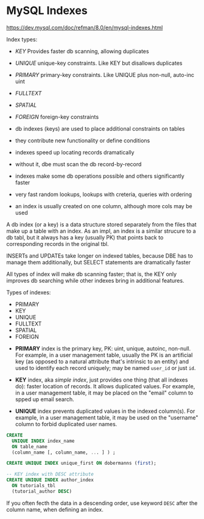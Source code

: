 # MySQL Indexeshttps://dev.mysql.com/doc/refman/8.0/en/mysql-indexes.htmlIndex types:- *KEY*       Provides faster db scanning, allowing duplicates- *UNIQUE*    unique-key constraints. Like KEY but disallows duplicates- *PRIMARY*   primary-key constraints. Like UNIQUE plus non-null, auto-inc uint- *FULLTEXT*- *SPATIAL*- *FOREIGN*   foreign-key constraints- db indexes (keys) are used to place additional constraints on tables- they contribute new functionality or define conditions- indexes speed up locating records dramatically- without it, dbe must scan the db record-by-record- indexes make some db operations possible and others significantly faster- very fast random lookups, lookups with creteria, queries with ordering- an index is usually created on one column, although more cols may be usedA db index (or a key) is a data structure stored separately from the files that make up a table with an index. As an impl, an index is a similar strucure to a db tabl, but it always has a key (usually PK) that points back to corresponding records in the original tbl.INSERTs and UPDATEs take longer on indexed tables, because DBE has to manage them additionally, but SELECT statements are dramatically fasterAll types of index will make db scanning faster; that is, the KEY only improves db searching while other indexes bring in additional features.Types of indexes:- PRIMARY- KEY- UNIQUE- FULLTEXT- SPATIAL- FOREIGN* **PRIMARY** index is the primary key, PK: uint, unique, autoinc, non-null. For example, in a user management table, usually the PK is an artificial key (as opposed to a natural attribute that's intrinsic to an entity) and used to identify each record uniquely; may be named `user_id` or just `id`.* **KEY** index, aka *simple index*, just provides one thing (that all indexes do): faster location of records. It allows duplicated values. For example, in a user management table, it may be placed on the "email" column to spped up email search.* **UNIQUE** index prevents duplicated values in the indexed column(s). For example, in a user management table, it may be used on the "username" column to forbid duplicated user names.```sqlCREATE   UNIQUE INDEX index_name   ON table_name   (column_name [, column_name, ... ] ) ;CREATE UNIQUE INDEX unique_first ON dobermanns (first);-- KEY index with DESC attributeCREATE UNIQUE INDEX author_index  ON tutorials_tbl   (tutorial_author DESC)```If you often fecth the data in a descending order, use keyword `DESC` after the column name, when defining an index.